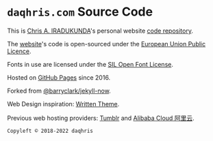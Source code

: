 # `daqhris.com` Source Code

This is [Chris A. IRADUKUNDA](https://daqhris.com)'s personal website [code repository](https://github.com/daqhris/daqhris.github.io).

The [website](https://daqhris.com/)'s code is open-sourced under the [European Union Public Licence](https://raw.githubusercontent.com/daqhris/daqhris.github.io/master/LICENSE.md).

Fonts in use are licensed under the [SIL Open Font License](https://raw.githubusercontent.com/daqhris/daqhris.github.io/master/style/font/license/OFL.txt).

Hosted on [GitHub Pages](https://pages.github.com/) since 2016. 

Forked from [@barryclark/jekyll-now](https://github.com/barryclark/jekyll-now).

Web Design inspiration: [Written Theme](https://www.tumblr.com/theme/38737).

Previous web hosting providers: [Tumblr](https://www.tumblr.com) and [Alibaba Cloud 阿里云](https://cn.aliyun.com).

`Copyleft © 2018-2022 daqhris`
